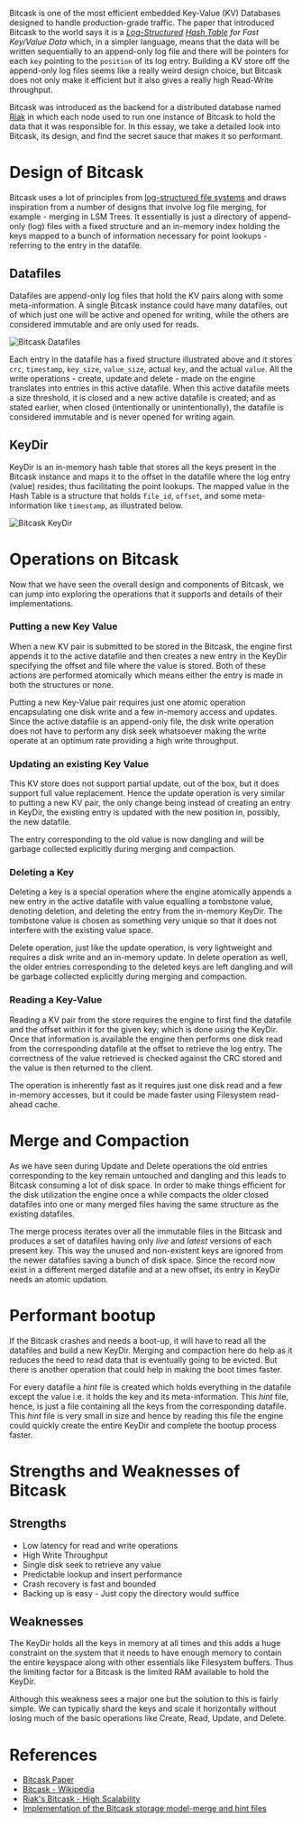 Bitcask is one of the most efficient embedded Key-Value (KV) Databases designed to handle production-grade traffic. The paper that introduced Bitcask to the world says it is a *[Log-Structured](https://en.wikipedia.org/wiki/Log-structured_file_system) [Hash Table](https://en.wikipedia.org/wiki/Hash_table) for Fast Key/Value Data* which, in a simpler language, means that the data will be written sequentially to an append-only log file and there will be pointers for each `key` pointing to the `position` of its log entry. Building a KV store off the append-only log files seems like a really weird design choice, but Bitcask does not only make it efficient but it also gives a really high Read-Write throughput.

Bitcask was introduced as the backend for a distributed database named [Riak](https://riak.com/) in which each node used to run one instance of Bitcask to hold the data that it was responsible for. In this essay, we take a detailed look into Bitcask, its design, and find the secret sauce that makes it so performant.

# Design of Bitcask

Bitcask uses a lot of principles from [log-structured file systems](https://en.wikipedia.org/wiki/Log-structured_file_system) and draws inspiration from a number of designs that involve log file merging, for example - merging in LSM Trees. It essentially is just a directory of append-only (log) files with a fixed structure and an in-memory index holding the keys mapped to a bunch of information necessary for point lookups - referring to the entry in the datafile.

## Datafiles

Datafiles are append-only log files that hold the KV pairs along with some meta-information. A single Bitcask instance could have many datafiles, out of which just one will be active and opened for writing, while the others are considered immutable and are only used for reads.

![Bitcask Datafiles](https://user-images.githubusercontent.com/4745789/87866701-78fdb800-c9a2-11ea-9c35-9a706ac96d97.png)

Each entry in the datafile has a fixed structure illustrated above and it stores `crc`, `timestamp`, `key_size`, `value_size`, actual `key`, and the actual `value`. All the write operations - create, update and delete - made on the engine translates into entries in this active datafile. When this active datafile meets a size threshold, it is closed and a new active datafile is created; and as stated earlier, when closed (intentionally or unintentionally), the datafile is considered immutable and is never opened for writing again.

## KeyDir

KeyDir is an in-memory hash table that stores all the keys present in the Bitcask instance and maps it to the offset in the datafile where the log entry (value) resides; thus facilitating the point lookups. The mapped value in the Hash Table is a structure that holds `file_id`, `offset`, and some meta-information like `timestamp`, as illustrated below.

![Bitcask KeyDir](https://user-images.githubusercontent.com/4745789/87866707-96cb1d00-c9a2-11ea-9730-fc7f8cb79b92.png)

# Operations on Bitcask

Now that we have seen the overall design and components of Bitcask, we can jump into exploring the operations that it supports and details of their implementations.

### Putting a new Key Value

When a new KV pair is submitted to be stored in the Bitcask, the engine first appends it to the active datafile and then creates a new entry in the KeyDir specifying the offset and file where the value is stored. Both of these actions are performed atomically which means either the entry is made in both the structures or none.

Putting a new Key-Value pair requires just one atomic operation encapsulating one disk write and a few in-memory access and updates. Since the active datafile is an append-only file, the disk write operation does not have to perform any disk seek whatsoever making the write operate at an optimum rate providing a high write throughput.

### Updating an existing Key Value

This KV store does not support partial update, out of the box, but it does support full value replacement. Hence the update operation is very similar to putting a new KV pair, the only change being instead of creating an entry in KeyDir, the existing entry is updated with the new position in, possibly, the new datafile.

The entry corresponding to the old value is now dangling and will be garbage collected explicitly during merging and compaction.

### Deleting a Key

Deleting a key is a special operation where the engine atomically appends a new entry in the active datafile with value equalling a tombstone value, denoting deletion, and deleting the entry from the in-memory KeyDir. The tombstone value is chosen as something very unique so that it does not interfere with the existing value space.

Delete operation, just like the update operation, is very lightweight and requires a disk write and an in-memory update. In delete operation as well, the older entries corresponding to the deleted keys are left dangling and will be garbage collected explicitly during merging and compaction.

### Reading a Key-Value

Reading a KV pair from the store requires the engine to first find the datafile and the offset within it for the given key; which is done using the KeyDir. Once that information is available the engine then performs one disk read from the corresponding datafile at the offset to retrieve the log entry. The correctness of the value retrieved is checked against the CRC stored and the value is then returned to the client.

The operation is inherently fast as it requires just one disk read and a few in-memory accesses, but it could be made faster using Filesystem read-ahead cache.

# Merge and Compaction

As we have seen during Update and Delete operations the old entries corresponding to the key remain untouched and dangling and this leads to Bitcask consuming a lot of disk space. In order to make things efficient for the disk utilization the engine once a while compacts the older closed datafiles into one or many merged files having the same structure as the existing datafiles.

The merge process iterates over all the immutable files in the Bitcask and produces a set of datafiles having only *live* and *latest* versions of each present key. This way the unused and non-existent keys are ignored from the newer datafiles saving a bunch of disk space. Since the record now exist in a different merged datafile and at a new offset, its entry in KeyDir needs an atomic updation.

# Performant bootup

If the Bitcask crashes and needs a boot-up, it will have to read all the datafiles and build a new KeyDir. Merging and compaction here do help as it reduces the need to read data that is eventually going to be evicted. But there is another operation that could help in making the boot times faster.

For every datafile a *hint* file is created which holds everything in the datafile except the value i.e. it holds the key and its meta-information. This *hint* file, hence, is just a file containing all the keys from the corresponding datafile. This *hint* file is very small in size and hence by reading this file the engine could quickly create the entire KeyDir and complete the bootup process faster.

# Strengths and Weaknesses of Bitcask

## Strengths

- Low latency for read and write operations
- High Write Throughput
- Single disk seek to retrieve any value
- Predictable lookup and insert performance
- Crash recovery is fast and bounded
- Backing up is easy - Just copy the directory would suffice

## Weaknesses

The KeyDir holds all the keys in memory at all times and this adds a huge constraint on the system that it needs to have enough memory to contain the entire keyspace along with other essentials like Filesystem buffers. Thus the limiting factor for a Bitcask is the limited RAM available to hold the KeyDir.

Although this weakness sees a major one but the solution to this is fairly simple. We can typically shard the keys and scale it horizontally without losing much of the basic operations like Create, Read, Update, and Delete.

# References

- [Bitcask Paper](https://riak.com/assets/bitcask-intro.pdf)
- [Bitcask - Wikipedia](https://en.wikipedia.org/wiki/Bitcask)
- [Riak's Bitcask - High Scalability](http://highscalability.com/blog/2011/1/10/riaks-bitcask-a-log-structured-hash-table-for-fast-keyvalue.html/)
- [Implementation of the Bitcask storage model-merge and hint files](https://topic.alibabacloud.com/a/implementation-of-the-bitcask-storage-model-merge-and-hint-files_8_8_31516931.html)
